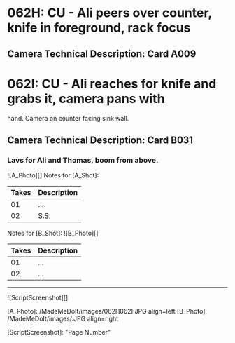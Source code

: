 # 062H: CU - Ali peers over counter, knife in foreground, rack focus
## Camera Technical Description: Card A009

# 062I: CU - Ali reaches for knife and grabs it, camera pans with
hand. Camera on counter facing sink wall.
## Camera Technical Description: Card B031

### Lavs for Ali and Thomas, boom from above.

![A_Photo][]
Notes for [A_Shot]: 

| Takes | Description |
|:---|:----|
| 01 | ... |
| 02 | S.S. |

Notes for [B_Shot]: 
![B_Photo][]

| Takes | Description |
|:---|:----|
| 01 | ... |
| 02 | ... |

----

![ScriptScreenshot][]


[A_Photo]:  /MadeMeDoIt/images/062H062I.JPG align=left
[B_Photo]:  /MadeMeDoIt/images/.JPG align=right

[ScriptScreenshot]: "Page Number"
